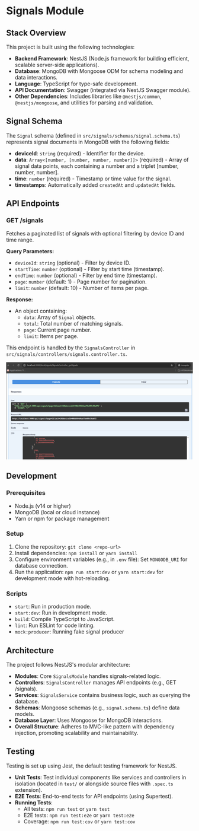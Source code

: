 # Signals Module

## Stack Overview

This project is built using the following technologies:

- **Backend Framework**: NestJS (Node.js framework for building efficient, scalable server-side applications).
- **Database**: MongoDB with Mongoose ODM for schema modeling and data interactions.
- **Language**: TypeScript for type-safe development.
- **API Documentation**: Swagger (integrated via NestJS Swagger module).
- **Other Dependencies**: Includes libraries like `@nestjs/common`, `@nestjs/mongoose`, and utilities for parsing and validation.

## Signal Schema

The `Signal` schema (defined in `src/signals/schemas/signal.schema.ts`) represents signal documents in MongoDB with the following fields:

- **deviceId**: `string` (required) - Identifier for the device.
- **data**: `Array<[number, [number, number, number]]>` (required) - Array of signal data points, each containing a number and a triplet [number, number, number].
- **time**: `number` (required) - Timestamp or time value for the signal.
- **timestamps**: Automatically added `createdAt` and `updatedAt` fields.

## API Endpoints

### GET /signals

Fetches a paginated list of signals with optional filtering by device ID and time range.

**Query Parameters:**
- `deviceId`: `string` (optional) - Filter by device ID.
- `startTime`: `number` (optional) - Filter by start time (timestamp).
- `endTime`: `number` (optional) - Filter by end time (timestamp).
- `page`: `number` (default: 1) - Page number for pagination.
- `limit`: `number` (default: 10) - Number of items per page.

**Response:**
- An object containing:
  - `data`: Array of `Signal` objects.
  - `total`: Total number of matching signals.
  - `page`: Current page number.
  - `limit`: Items per page.

This endpoint is handled by the `SignalsController` in `src/signals/controllers/signals.controller.ts`.

![](./docs/swagger.png)

## Development

### Prerequisites
- Node.js (v14 or higher)
- MongoDB (local or cloud instance)
- Yarn or npm for package management

### Setup
1. Clone the repository: `git clone <repo-url>`
2. Install dependencies: `npm install` or `yarn install`
3. Configure environment variables (e.g., in `.env` file): Set `MONGODB_URI` for database connection.
4. Run the application: `npm run start:dev` or `yarn start:dev` for development mode with hot-reloading.

### Scripts
- `start`: Run in production mode.
- `start:dev`: Run in development mode.
- `build`: Compile TypeScript to JavaScript.
- `lint`: Run ESLint for code linting.
- `mock:producer`: Running fake signal producer

## Architecture

The project follows NestJS's modular architecture:

- **Modules**: Core `SignalsModule` handles signals-related logic.
- **Controllers**: `SignalsController` manages API endpoints (e.g., GET /signals).
- **Services**: `SignalsService` contains business logic, such as querying the database.
- **Schemas**: Mongoose schemas (e.g., `signal.schema.ts`) define data models.
- **Database Layer**: Uses Mongoose for MongoDB interactions.
- **Overall Structure**: Adheres to MVC-like pattern with dependency injection, promoting scalability and maintainability.

## Testing

Testing is set up using Jest, the default testing framework for NestJS.

- **Unit Tests**: Test individual components like services and controllers in isolation (located in `test/` or alongside source files with `.spec.ts` extension).
- **E2E Tests**: End-to-end tests for API endpoints (using Supertest).
- **Running Tests**:
  - All tests: `npm run test` or `yarn test`
  - E2E tests: `npm run test:e2e` or `yarn test:e2e`
  - Coverage: `npm run test:cov` or `yarn test:cov`
